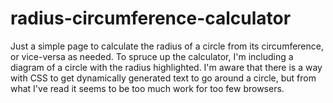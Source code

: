 # radius-circumference-calculator
Just a simple page to calculate the radius of a circle from its circumference, or vice-versa as needed.
To spruce up the calculator, I'm including a diagram of a circle with the radius highlighted. I'm aware that there is a way with CSS to get dynamically generated text to go around a circle, but from what I've read it seems to be too much work for too few browsers.
